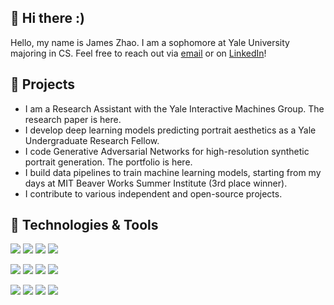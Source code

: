 ## 👋 Hi there :)
Hello, my name is James Zhao. I am a sophomore at Yale University majoring in CS. Feel free to reach out via [email](mailto:jamesjdzhao@gmail.com) or on [LinkedIn](https://www.linkedin.com/in/jd-zhao/)!

## 🌱 Projects
* I am a Research Assistant with the Yale Interactive Machines Group. The research paper is here.
* I develop deep learning models predicting portrait aesthetics as a Yale Undergraduate Research Fellow.
* I code Generative Adversarial Networks for high-resolution synthetic portrait generation. The portfolio is here.
* I build data pipelines to train machine learning models, starting from my days at MIT Beaver Works Summer Institute (3rd place winner).
* I contribute to various independent and open-source projects. 

## 🔧 Technologies & Tools
![](https://img.shields.io/badge/Code-Python-blue)
![](https://img.shields.io/badge/Code-Java-blue)
![](https://img.shields.io/badge/Code-SQL-blue)
![](https://img.shields.io/badge/Code-R-blue)

![](https://img.shields.io/badge/Library-Scikit-Learn-red)
![](https://img.shields.io/badge/Library-PyTorch-red)
![](https://img.shields.io/badge/Library-Pandas-red)
![](https://img.shields.io/badge/Library-NumPy-red)

![](https://img.shields.io/badge/Skills-AWS-green)
![](https://img.shields.io/badge/Skills-Docker-green)
![](https://img.shields.io/badge/Skills-Kubernetes-green)
![](https://img.shields.io/badge/Skills-RESTful%20API-green)
